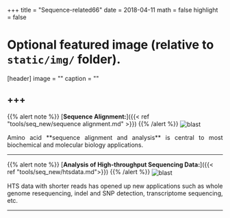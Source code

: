 +++
title = "Sequence-related66"
date = 2018-04-11
math = false
highlight = false

# Optional featured image (relative to `static/img/` folder).
[header]
image = ""
caption = ""


+++
---
{{% alert note %}}
[**Sequence Alignment:**]({{< ref "tools/seq_new/sequence alignment.md" >}})
{{% /alert %}}
<img src="/img/tools/sequence-alignment.jpg" alt="blast" align="center">
<p align="justify">Amino acid **sequence alignment and analysis** is central to most biochemical and molecular biology applications.  

---
{{% alert note %}}
[**Analysis of High-throughput Sequencing Data:**]({{< ref "tools/seq_new/htsdata.md">}})
{{% /alert %}}
<img src="/img/tools/hts.jpg" alt="blast" align="center">
<p align="justify">HTS data with shorter reads has opened up new applications such as whole genome resequencing, indel and SNP detection, transcriptome sequencing, etc.

---




             